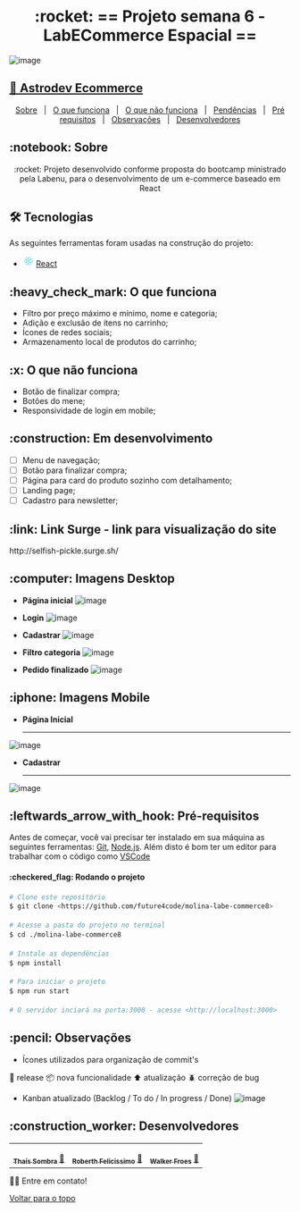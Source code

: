 <h1 align="center" id="top">:rocket: == Projeto semana 6 - LabECommerce Espacial ==</h1>

![image](https://user-images.githubusercontent.com/80704054/121716694-b5546e00-cab6-11eb-815d-0fc9412f8094.png)

<h2 align="left">
    <a href="https://pt-br.reactjs.org/">🔗 Astrodev Ecommerce</a>
</h2>

<p align="center">
  <a href="#sobre">Sobre</a> &#xa0; | &#xa0; 
  <a href="#funciona">O que funciona</a> &#xa0; | &#xa0;
  <a href="#nao-funciona">O que não funciona</a> &#xa0; | &#xa0;
  <a href="#pendente">Pendências</a> &#xa0; | &#xa0;
  <a href="#requisitos">Pré requisitos</a> &#xa0; | &#xa0;
  <a href="#observacoes">Observações</a> &#xa0; | &#xa0;
  <a href="#desenvolvedores">Desenvolvedores</a>
</p>

<h2 id="sobre">:notebook: Sobre </h2>

<p align="center">:rocket: Projeto desenvolvido conforme proposta do bootcamp ministrado pela Labenu, para o desenvolvimento de um e-commerce baseado em React </p>

<h2 id="tecnologias"> 🛠 Tecnologias </h2>

As seguintes ferramentas foram usadas na construção do projeto:

- <code><img height="20" src="https://raw.githubusercontent.com/github/explore/80688e429a7d4ef2fca1e82350fe8e3517d3494d/topics/react/react.png"></code> [React](https://pt-br.reactjs.org/)


<h2 id="funciona">:heavy_check_mark: O que funciona</h2>

* Filtro por preço máximo e mínimo, nome e categoria;
* Adição e exclusão de itens no carrinho;
* Ícones de redes sociais;
* Armazenamento local de produtos do carrinho;

<h2 id="nao-funciona">:x: O que não funciona</h2>

* Botão de finalizar compra;
* Botões do mene;
* Responsividade de login em mobile;
 
<h2 id="pendente">:construction: Em desenvolvimento</h2>

- [ ] Menu de navegação;
- [ ] Botão para finalizar compra;
- [ ] Página para card do produto sozinho com detalhamento;
- [ ] Landing page;
- [ ] Cadastro para newsletter;

<h2 id="link">:link: Link Surge - link para visualização do site</h2>
http://selfish-pickle.surge.sh/

<h2 id="imagens">:computer: Imagens Desktop</h2>

- **Página inicial**
![image](https://user-images.githubusercontent.com/80704054/121828388-d0310900-cc95-11eb-8e9e-a390ad00f256.png)

- **Login**
![image](https://user-images.githubusercontent.com/80704054/121828425-ec34aa80-cc95-11eb-9eb9-c7d866414e4c.png)

- **Cadastrar**
![image](https://user-images.githubusercontent.com/80704054/121828460-053d5b80-cc96-11eb-98f6-3855f004c962.png)

- **Filtro categoria**
![image](https://user-images.githubusercontent.com/80704054/121828482-16866800-cc96-11eb-8126-454bb27ff041.png)

- **Pedido finalizado**
![image](https://user-images.githubusercontent.com/80704054/121828583-62391180-cc96-11eb-8762-6b32478ee344.png)


<h2>:iphone: Imagens Mobile</h2>

- **Página Inicial**<hr></hr>

![image](https://user-images.githubusercontent.com/80704054/121828655-9ad8eb00-cc96-11eb-8dcb-4698966d554d.png)

- **Cadastrar**<hr></hr>

![image](https://user-images.githubusercontent.com/80704054/121828675-af1ce800-cc96-11eb-8d7b-41d020fa0dd5.png)


<h2 id="requisitos">:leftwards_arrow_with_hook: Pré-requisitos</h2>

Antes de começar, você vai precisar ter instalado em sua máquina as seguintes ferramentas:
[Git](https://git-scm.com), [Node.js](https://nodejs.org/en/). 
Além disto é bom ter um editor para trabalhar com o código como [VSCode](https://code.visualstudio.com/)

<h4>:checkered_flag: Rodando o projeto </h4>

```bash
# Clone este repositório
$ git clone <https://github.com/future4code/molina-labe-commerce8>

# Acesse a pasta do projeto no terminal
$ cd ./molina-labe-commerce8

# Instale as dependências
$ npm install

# Para iniciar o projeto
$ npm run start

# O servidor inciará na porta:3000 - acesse <http://localhost:3000>
```

<h2 id="observacoes">:pencil: Observações</h2>

- Ícones utilizados para organização de commit's

:checkered_flag: release
:package: nova funcionalidade 
:arrow_up: atualização 
:beetle: correção de bug

- Kanban atualizado (Backlog / To do / In progress / Done)
![image](https://user-images.githubusercontent.com/80704054/121828913-66b1fa00-cc97-11eb-9778-68582a2a26ce.png)

<h2 id="desenvolvedores">:construction_worker: Desenvolvedores</h2>

<table> 
<tr>
<td align="center"><a href="https://github.com/tshadz"><img style="border-radius: 50%" src="https://avatars.githubusercontent.com/u/80704054?v=4" width="100px" alt=""/>
 <br />
 <sub><b>Thaís Sombra</b></sub></a> <a href="https://github.com/tshadz">🚀</a></td>
 
 
<td align="center"><a href="https://github.com/roberthfelicissimo"><img style="border-radius: 50%" src="https://avatars.githubusercontent.com/u/82901654?v=4" width="100px" alt=""/>
 <br />
 <sub><b>Roberth Felicissimo</b></sub></a> <a href="https://github.com/roberthfelicissimo">🚀</a></td>
 
 
<td align="center"><a href="https://github.com/WalkerFroes"><img style="border-radius: 50%" src="https://avatars.githubusercontent.com/u/82901654?v=4" width="100px" alt=""/>
 <br />
 <sub><b>Walker Froes</b></sub></a> <a href="https://github.com/WalkerFroes">🚀</a></td>
</tr>
</table>

👋🏽 Entre em contato!

<a href="#top">Voltar para o topo</a>
